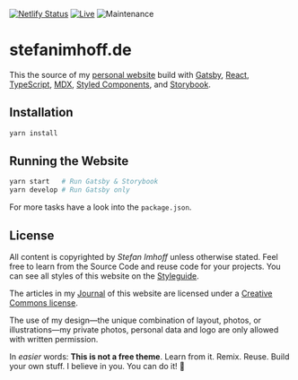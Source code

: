 [![Netlify Status](https://api.netlify.com/api/v1/badges/fa475948-4bb1-4611-94fd-d874ad79cf88/deploy-status)](https://app.netlify.com/sites/stefanimhoff-de/deploys)
[![Live](https://img.shields.io/badge/live-stefanimhoff.de-green.svg)](https://www.stefanimhoff.de/)
![Maintenance](https://img.shields.io/maintenance/yes/2020.svg)

# stefanimhoff.de

This the source of my [personal website][si] build with [Gatsby], [React], [TypeScript], [MDX], [Styled Components], and [Storybook].

## Installation

```sh
yarn install
```

## Running the Website

```sh
yarn start   # Run Gatsby & Storybook
yarn develop # Run Gatsby only
```

For more tasks have a look into the `package.json`.

## License

All content is copyrighted by _Stefan Imhoff_ unless otherwise stated. Feel free to learn from the Source Code and reuse code for your projects. You can see all styles of this website on the [Styleguide].

The articles in my [Journal] of this website are licensed under a [Creative Commons license].

The use of my design—the unique combination of layout, photos, or illustrations—my private photos, personal data and logo are only allowed with written permission.

In _easier_ words: **This is not a free theme**. Learn from it. Remix. Reuse. Build your own stuff. I believe in you. You can do it! 🤘

[creative commons license]: https://creativecommons.org/licenses/by-nc-sa/4.0/
[gatsby]: https://www.gatsbyjs.org/
[journal]: https://www.stefanimhoff.de/journal/
[mdx]: https://mdxjs.com/
[react]: https://reactjs.org/
[si]: https://www.stefanimhoff.de/
[storybook]: https://storybook.js.org/
[styled components]: https://styled-components.com/
[styleguide]: https://www.stfanimhoff.de/styleguide
[typescript]: https://www.typescriptlang.org/
